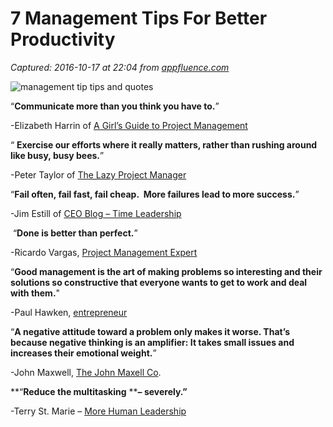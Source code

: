 # 7 Management Tips For Better Productivity

_Captured: 2016-10-17 at 22:04 from [appfluence.com](https://appfluence.com/productivity/7-management-tips-better-productivity/)_

![management tip tips and quotes](http://s3.amazonaws.com/prod_pm_files/27/8d/34/67/16/de/8a/74/management%20tips%20updated.png)

“**Communicate more than you think you have to.**”

-Elizabeth Harrin of [A Girl’s Guide to Project Management](http://www.girlsguidetopm.com/)

“ **Exercise our efforts where it really matters, rather than rushing around like busy, busy bees.**”

-Peter Taylor of [The Lazy Project Manager](http://www.thelazyprojectmanager.com/peter-taylor)

“**Fail often, fail fast, fail cheap.  More failures lead to more success.**”

-Jim Estill of [CEO Blog – Time Leadership](http://www.jimestill.com/)

 “**Done is better than perfect.**”

-Ricardo Vargas, [Project Management Expert](http://www.ricardo-vargas.com/)

“**Good management is the art of making problems so interesting and their solutions so constructive that everyone wants to get to work and deal with them.**"

-Paul Hawken, [entrepreneur](http://www.paulhawken.com/paulhawken_frameset.html)

“**A negative attitude toward a problem only makes it worse. That’s because negative thinking is an amplifier: It takes small issues and increases their emotional weight.**”

-John Maxwell, [The John Maxell Co](http://www.johnmaxwell.com/).

**“****Reduce the multitasking**** ****– severely.”**

-Terry St. Marie – [More Human Leadership](http://www.terrystarbucker.com/)


